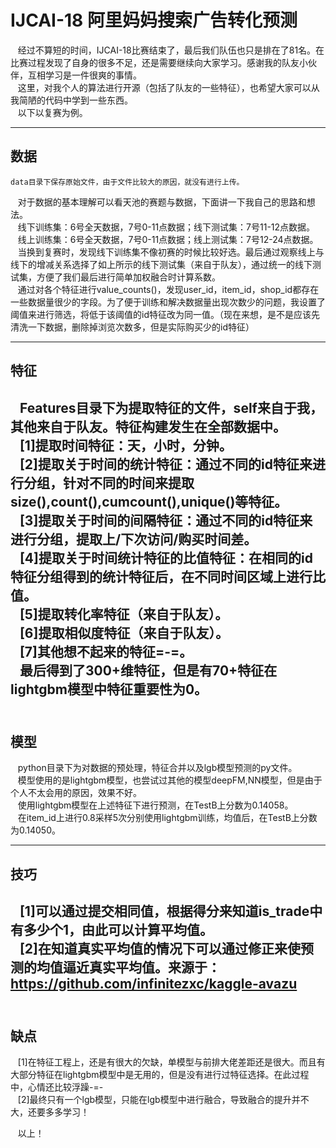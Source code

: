 # IJCAI-18 阿里妈妈搜索广告转化预测   
    经过不算短的时间，IJCAI-18比赛结束了，最后我们队伍也只是排在了81名。在比赛过程发现了自身的很多不足，还是需要继续向大家学习。感谢我的队友小伙伴，互相学习是一件很爽的事情。  
    这里，对我个人的算法进行开源（包括了队友的一些特征），也希望大家可以从我简陋的代码中学到一些东西。   
    以下以复赛为例。  

---
## 数据   
    data目录下保存原始文件，由于文件比较大的原因，就没有进行上传。   
    对于数据的基本理解可以看天池的赛题与数据，下面讲一下我自己的思路和想法。    
    线下训练集：6号全天数据，7号0-11点数据；线下测试集：7号11-12点数据。    
    线上训练集：6号全天数据，7号0-11点数据；线上测试集：7号12-24点数据。    
    当换到复赛时，发现线下训练集不像初赛的时候比较好选。最后通过观察线上与线下的增减关系选择了如上所示的线下测试集（来自于队友），通过统一的线下测试集，方便了我们最后进行简单加权融合时计算系数。     
    通过对各个特征进行value_counts()，发现user_id，item_id，shop_id都存在一些数据量很少的字段。为了便于训练和解决数据量出现次数少的问题，我设置了阈值来进行筛选，将低于该阈值的id特征改为同一值。（现在来想，是不是应该先清洗一下数据，删除掉浏览次数多，但是实际购买少的id特征）   


---
## 特征   

    Features目录下为提取特征的文件，self来自于我，其他来自于队友。特征构建发生在全部数据中。   
    [1]提取时间特征：天，小时，分钟。     
    [2]提取关于时间的统计特征：通过不同的id特征来进行分组，针对不同的时间来提取size(),count(),cumcount(),unique()等特征。       
    [3]提取关于时间的间隔特征：通过不同的id特征来进行分组，提取上/下次访问/购买时间差。   
    [4]提取关于时间统计特征的比值特征：在相同的id特征分组得到的统计特征后，在不同时间区域上进行比值。      
    [5]提取转化率特征（来自于队友）。      
    [6]提取相似度特征（来自于队友）。    
    [7]其他想不起来的特征=-=。    
    最后得到了300+维特征，但是有70+特征在lightgbm模型中特征重要性为0。   
    
---
## 模型   

    python目录下为对数据的预处理，特征合并以及lgb模型预测的py文件。       
    模型使用的是lightgbm模型，也尝试过其他的模型deepFM,NN模型，但是由于个人不太会用的原因，效果不好。     
    使用lightgbm模型在上述特征下进行预测，在TestB上分数为0.14058。     
    在item_id上进行0.8采样5次分别使用lightgbm训练，均值后，在TestB上分数为0.14050。    

---
## 技巧   

    [1]可以通过提交相同值，根据得分来知道is_trade中有多少个1，由此可以计算平均值。     
    [2]在知道真实平均值的情况下可以通过修正来使预测的均值逼近真实平均值。来源于：https://github.com/infinitezxc/kaggle-avazu      
    
---
## 缺点   

    [1]在特征工程上，还是有很大的欠缺，单模型与前排大佬差距还是很大。而且有大部分特征在lightgbm模型中是无用的，但是没有进行过特征选择。在此过程中，心情还比较浮躁-=-      
    [2]最终只有一个lgb模型，只能在lgb模型中进行融合，导致融合的提升并不大，还要多多学习！       
    
    
    以上！
    
